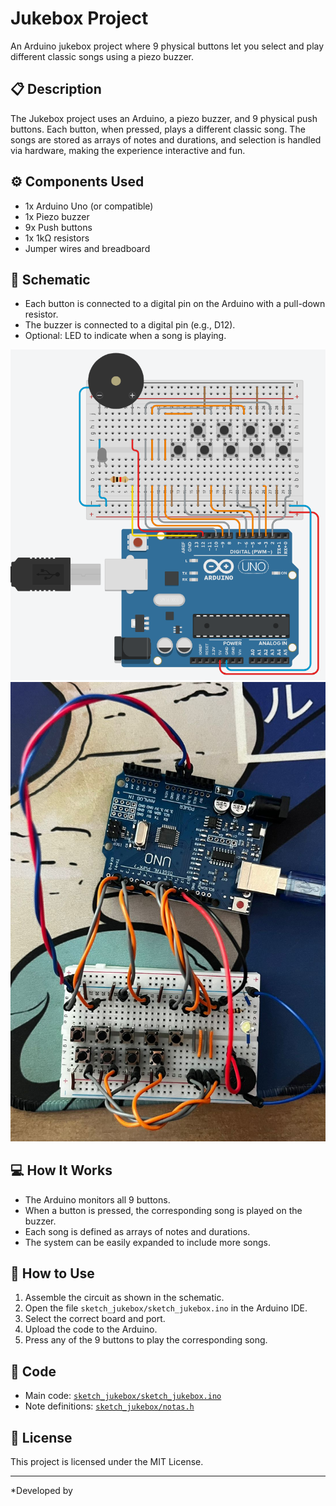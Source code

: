 # Jukebox Project

An Arduino jukebox project where 9 physical buttons let you select and play different classic songs using a piezo buzzer.

## 📋 Description

The Jukebox project uses an Arduino, a piezo buzzer, and 9 physical push buttons. Each button, when pressed, plays a different classic song. The songs are stored as arrays of notes and durations, and selection is handled via hardware, making the experience interactive and fun.

## ⚙️ Components Used

- 1x Arduino Uno (or compatible)
- 1x Piezo buzzer
- 9x Push buttons
- 1x 1kΩ resistors
- Jumper wires and breadboard

## 🔌 Schematic

- Each button is connected to a digital pin on the Arduino with a pull-down resistor.
- The buzzer is connected to a digital pin (e.g., D12).
- Optional: LED to indicate when a song is playing.

![Simulation](circuit_images/image_simulador.png)  
![Physical Circuit](circuit_images/Circuito_real.jpg)

## 💻 How It Works

- The Arduino monitors all 9 buttons.
- When a button is pressed, the corresponding song is played on the buzzer.
- Each song is defined as arrays of notes and durations.
- The system can be easily expanded to include more songs.

## 🚀 How to Use

1. Assemble the circuit as shown in the schematic.
2. Open the file `sketch_jukebox/sketch_jukebox.ino` in the Arduino IDE.
3. Select the correct board and port.
4. Upload the code to the Arduino.
5. Press any of the 9 buttons to play the corresponding song.

## 📝 Code

- Main code: [`sketch_jukebox/sketch_jukebox.ino`](./sketch_jukebox/sketch_jukebox.ino)
- Note definitions: [`sketch_jukebox/notas.h`](./sketch_jukebox/notas.h)

## 📄 License

This project is licensed under the MIT License.

---

*Developed by